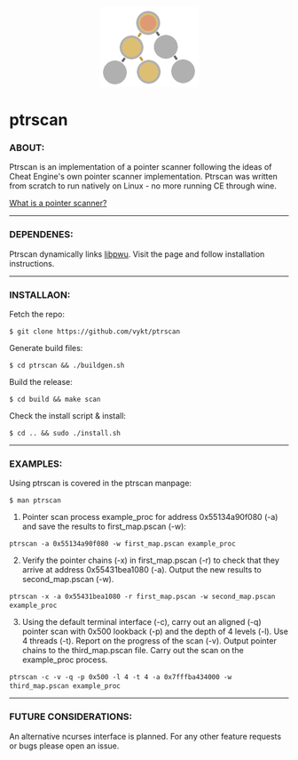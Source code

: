 <p align="center">
    <img src="logo.png">
</p>

# ptrscan

### ABOUT:

Ptrscan is an implementation of a pointer scanner following the ideas of Cheat Engine's own pointer scanner implementation. Ptrscan was written from scratch to run natively on Linux - no more running CE through wine. 

[What is a pointer scanner?](https://guidedhacking.com/threads/cheat-engine-how-to-pointer-scan-with-pointermaps.9739/)

---

### DEPENDENES:

Ptrscan dynamically links [libpwu](https://github.com/vykt/libpwu). Visit the page and follow installation instructions.

---

### INSTALLAON:

Fetch the repo:
```
$ git clone https://github.com/vykt/ptrscan
```

Generate build files:
```
$ cd ptrscan && ./buildgen.sh
```

Build the release:
```
$ cd build && make scan
```

Check the install script & install:
```
$ cd .. && sudo ./install.sh
```

---

### EXAMPLES:

Using ptrscan is covered in the ptrscan manpage:
```
$ man ptrscan
```

1) Pointer scan process example\_proc for address 0x55134a90f080 (-a) and save the results to first\_map.pscan (-w):
```
ptrscan -a 0x55134a90f080 -w first_map.pscan example_proc
```

2) Verify the pointer chains (-x) in first\_map.pscan (-r) to check that they arrive at address 0x55431bea1080 (-a). Output the new results to second\_map.pscan (-w).
```
ptrscan -x -a 0x55431bea1080 -r first_map.pscan -w second_map.pscan example_proc
```

3) Using the default terminal interface (-c), carry out an aligned (-q) pointer scan with 0x500 lookback (-p) and the depth of 4 levels (-l). Use 4 threads (-t). Report on the progress of the scan (-v). Output pointer chains to the third\_map.pscan file. Carry out the scan on the example\_proc process.
```
ptrscan -c -v -q -p 0x500 -l 4 -t 4 -a 0x7fffba434000 -w third_map.pscan example_proc
```

---

### FUTURE CONSIDERATIONS:

An alternative ncurses interface is planned. For any other feature requests or bugs please open an issue.
